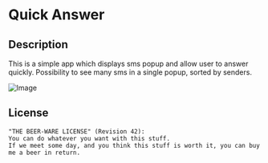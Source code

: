 Quick Answer
==================

Description
-----------
This is a simple app which displays sms popup and allow user to answer quickly.
Possibility to see many sms in a single popup, sorted by senders.

![Image][1]

License
-------

```
"THE BEER-WARE LICENSE" (Revision 42):
You can do whatever you want with this stuff. 
If we meet some day, and you think this stuff is worth it, you can buy me a beer in return.
```

[1]: http://img4.hostingpics.net/pics/696992sc1.png